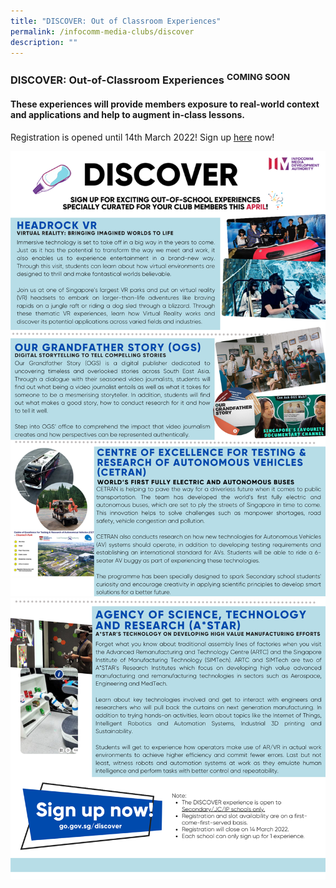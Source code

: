 ```yaml
---
title: "DISCOVER: Out of Classroom Experiences"
permalink: /infocomm-media-clubs/discover
description: ""
---
```

### DISCOVER: Out-of-Classroom Experiences <sup>COMING SOON</sup>

#### These experiences will provide members exposure to real-world context and applications and help to augment in-class lessons.

Registration is opened until 14th March 2022! Sign up [here](https://go.gov.sg/discover) now!

![Discover EDM 1](/images/Icmclub/discover01.png)
![Discover EDM 2](/images/Icmclub/discover02.png)